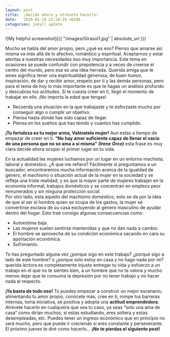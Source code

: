 ```yaml
---
layout: post
title:  ¡Decide ahora y atrévete hacerlo! 
date:   2018-02-18 22:10:19 +0100
categories: jekyll update
---
```

![My helpful screenshot]({{ "/images/Girasol1.jpg" | absolute_url }})

Mucho se habla del amor propio, pero ¿qué es eso? Pienso que amarse así misma va más allá de lo afectivo, romántico y espiritual. Aceptarnos y estar atentas a nuestras necesidades eso muy importancia. Este tema en ocasiones se puede confundir con prepotencia y a veces de creerse el centro del mundo, pero esa es una idea herrada. Querida amiga que te ames significa tener una espiritualidad generosa, de buen humor, inspiración, de dar y recibir amor, respeto por ti y las demás personas, pero para el tema de hoy lo más importante es que te hagas un análisis profundo y descubras tus actitudes. Si te cuesta creer en ti, llegó el momento de trabajar en ello. ¡No importa la edad que tengas!- Recuerda una situación en la que trabajaste y te esforzaste mucho por           
  conseguir algo o cumplir un objetivo.  - Piensa hasta dónde has sido capaz de llegar. - Piensa en los sueños que has tenido y cuantos has cumplido. 

**¡Tu fortaleza es tu mejor arma, Valóratelo mujer!**Aun estas a tiempo de empezar de creer en ti. **“No hay amor suficiente capaz de llenar el vacío de una persona que no se ama a sí misma”** ***(Irene Orce)*** esta frase es muy clara decide ahora ocupar el primer lugar en tu vida. 

En la actualidad las mujeres luchamos por un lugar en un entorno machista; laboral y doméstico. ¿A que me refiero? Fácilmente si preguntamos a un buscador, encontraremos mucha información acerca de la igualdad de género, el machismo o situación actual de la mujer en la sociedad y se refleja una triste realidad; y es que la mayor parte de mujeres trabajan en la economía informal, trabajos domésticos y se concentran en empleos peor remunerados y sin ninguna protección social.  Por otro lado, esta aquello del machismo doméstico, esto se da por la idea de que al ser el hombre quien se ocupa de los gastos, la mujer se convertirse esclava de su casa excluyendo al género masculino de ayudar dentro del hogar. Esto trae consigo algunas consecuencias como: - Autoestima baja.- Las mujeres suelen sentirse mantenidas y que no dan nada a cambio. - El hombre se aprovecha de su condición económica sacando en cara su 
  aportación económica. - Sufrimiento. 

Te has preguntado alguna vez ¿porque sigo en este trabajo? ¿porque sigo a lado de este hombre? o ¿porque solo estoy en casa y no hago nada por mí? querida lectora es completamente injusto entregar tu vida y esfuerzo a un trabajo en el que no te sientes bien, a un hombre que no te valora y mucho menos dejar que te consuma la depresión por no tener trabajo y no hacer nada al respecto. **¡Ya basta de todo eso!** Tú puedes empezar a construir un mejor escenario; alimentando tu amor propio, conócete más, cree en ti, rompe tus barreras internas, toma iniciativa, sé positiva y adopta una **actitud emprendedora.** Atrévete hacerlo en cualquiera que sea tu caso, ya seas “solo una ama de casa” como dirían muchos, si estas estudiando, eres soltera y estas desempleadas, etc. Puedes tener un ingreso económico que en principio no será mucho, pero que puede ir creciendo si eres constante y perseverante. El próximo jueves te diré como hacerlo... **¡No te pierdas el siguiente post!**


